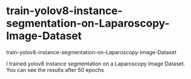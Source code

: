 # train-yolov8-instance-segmentation-on-Laparoscopy-Image-Dataset
train-yolov8-instance-segmentation-on-Laparoscopy-Image-Dataset

I trained yolov8 instance segmentation on a Laparoscopy Image Dataset. You can see the results after 50 epochs
